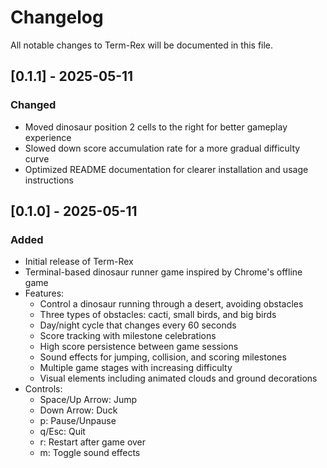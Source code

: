 # Changelog

All notable changes to Term-Rex will be documented in this file.

## [0.1.1] - 2025-05-11

### Changed
- Moved dinosaur position 2 cells to the right for better gameplay experience
- Slowed down score accumulation rate for a more gradual difficulty curve
- Optimized README documentation for clearer installation and usage instructions

## [0.1.0] - 2025-05-11

### Added
- Initial release of Term-Rex
- Terminal-based dinosaur runner game inspired by Chrome's offline game
- Features:
  - Control a dinosaur running through a desert, avoiding obstacles
  - Three types of obstacles: cacti, small birds, and big birds
  - Day/night cycle that changes every 60 seconds
  - Score tracking with milestone celebrations
  - High score persistence between game sessions
  - Sound effects for jumping, collision, and scoring milestones
  - Multiple game stages with increasing difficulty
  - Visual elements including animated clouds and ground decorations
- Controls:
  - Space/Up Arrow: Jump
  - Down Arrow: Duck
  - p: Pause/Unpause
  - q/Esc: Quit
  - r: Restart after game over
  - m: Toggle sound effects
